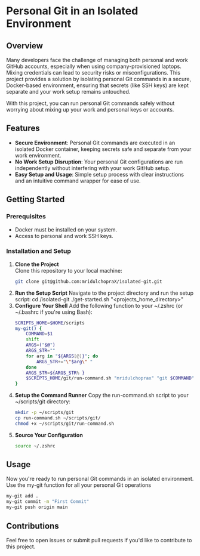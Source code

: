 # Personal Git in an Isolated Environment

## Overview

Many developers face the challenge of managing both personal and work GitHub accounts, especially when using company-provisioned laptops. Mixing credentials can lead to security risks or misconfigurations. This project provides a solution by isolating personal Git commands in a secure, Docker-based environment, ensuring that secrets (like SSH keys) are kept separate and your work setup remains untouched.

With this project, you can run personal Git commands safely without worrying about mixing up your work and personal keys or accounts.

## Features

- **Secure Environment**: Personal Git commands are executed in an isolated Docker container, keeping secrets safe and separate from your work environment.
- **No Work Setup Disruption**: Your personal Git configurations are run independently without interfering with your work GitHub setup.
- **Easy Setup and Usage**: Simple setup process with clear instructions and an intuitive command wrapper for ease of use.

## Getting Started

### Prerequisites

- Docker must be installed on your system.
- Access to personal and work SSH keys.

### Installation and Setup

1. **Clone the Project**  
   Clone this repository to your local machine:
   ```bash
   git clone git@github.com:mridulchopraX/isolated-git.git
2. **Run the Setup Script**
    Navigate to the project directory and run the setup script:
    cd <projects>/isolated-git
   ./get-started.sh "<projects_home_directory>"
3. **Configure Your Shell**
    Add the following function to your ~/.zshrc (or ~/.bashrc if you're using Bash):
    ```bash
    SCRIPTS_HOME=$HOME/scripts
    my-git() {
        COMMAND=$1
        shift
        ARGS=("$@")
        ARGS_STR=""
        for arg in "${ARGS[@]}"; do
            ARGS_STR+="\"$arg\" "
        done
        ARGS_STR=${ARGS_STR% }
        $SCRIPTS_HOME/git/run-command.sh "mridulchoprax" "git $COMMAND" "$ARGS_STR"
    }
    ```
4. **Setup the Command Runner**
    Copy the run-command.sh script to your ~/scripts/git directory:
    ```bash
    mkdir -p ~/scripts/git
    cp run-command.sh ~/scripts/git/
    chmod +x ~/scripts/git/run-command.sh
    ```
5. **Source Your Configuration**
    ```bash
    source ~/.zshrc
    ```

## Usage
Now you're ready to run personal Git commands in an isolated environment. Use the my-git function for all your personal Git operations
```bash
my-git add .
my-git commit -m "First Commit"
my-git push origin main
```

## Contributions
Feel free to open issues or submit pull requests if you'd like to contribute to this project.